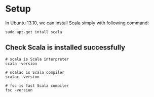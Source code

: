 # Setup

In Ubuntu 13.10, we can install Scala simply with following command:

```
sudo apt-get intall scala
```

## Check Scala is installed successfully

```
# scala is Scala interpreter
scala -version

# scalac is Scala compiler
scalac -version

# fsc is fast Scala compiler
fsc -version
```
